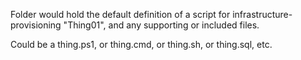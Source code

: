 Folder would hold the default definition of a script for infrastructure-provisioning "Thing01", and any supporting or included files.

Could be a thing.ps1, or thing.cmd, or thing.sh, or thing.sql, etc.